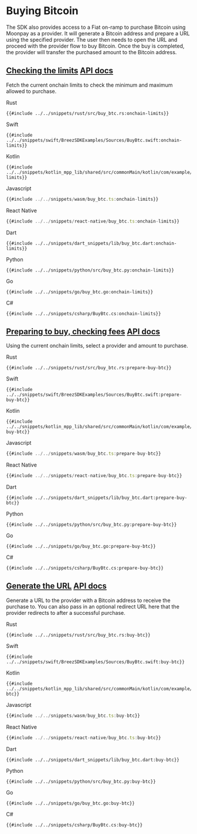 # Buying Bitcoin

The SDK also provides access to a Fiat on-ramp to purchase Bitcoin using Moonpay as a provider. It will generate a Bitcoin address and prepare a URL using the specified provider. The user then needs to open the URL and proceed with the provider flow to buy Bitcoin. Once the buy is completed, the provider will transfer the purchased amount to the Bitcoin address.

<h2 id="checking-the-limits">
    <a class="header" href="#checking-the-limits">Checking the limits</a>
    <a class="tag" target="_blank" href="https://breez.github.io/breez-sdk-liquid/breez_sdk_liquid/sdk/struct.LiquidSdk.html#method.fetch_onchain_limits">API docs</a>
</h2>

Fetch the current onchain limits to check the minimum and maximum allowed to purchase.

<custom-tabs category="lang">

<div slot="title">Rust</div>
<section>

```rust,ignore
{{#include ../../snippets/rust/src/buy_btc.rs:onchain-limits}}
```
</section>

<div slot="title">Swift</div>
<section>

```swift,ignore
{{#include ../../snippets/swift/BreezSDKExamples/Sources/BuyBtc.swift:onchain-limits}}
```
</section>

<div slot="title">Kotlin</div>
<section>

```kotlin,ignore
{{#include ../../snippets/kotlin_mpp_lib/shared/src/commonMain/kotlin/com/example/kotlinmpplib/BuyBtc.kt:onchain-limits}}
```
</section>

<div slot="title">Javascript</div>
<section>

```typescript
{{#include ../../snippets/wasm/buy_btc.ts:onchain-limits}}
```
</section>

<div slot="title">React Native</div>
<section>

```typescript
{{#include ../../snippets/react-native/buy_btc.ts:onchain-limits}}
```
</section>

<div slot="title">Dart</div>
<section>

```dart,ignore
{{#include ../../snippets/dart_snippets/lib/buy_btc.dart:onchain-limits}}
```
</section>

<div slot="title">Python</div>
<section>

```python,ignore 
{{#include ../../snippets/python/src/buy_btc.py:onchain-limits}}
```
</section>

<div slot="title">Go</div>
<section>

```go,ignore
{{#include ../../snippets/go/buy_btc.go:onchain-limits}}
```
</section>

<div slot="title">C#</div>
<section>

```cs,ignore
{{#include ../../snippets/csharp/BuyBtc.cs:onchain-limits}}
```
</section>
</custom-tabs>

<h2 id="preparing-to-buy-checking-fees">
    <a class="header" href="#preparing-to-buy-checking-fees">Preparing to buy, checking fees</a>
    <a class="tag" target="_blank" href="https://breez.github.io/breez-sdk-liquid/breez_sdk_liquid/sdk/struct.LiquidSdk.html#method.prepare_buy_bitcoin">API docs</a>
</h2>

Using the current onchain limits, select a provider and amount to purchase.

<custom-tabs category="lang">

<div slot="title">Rust</div>
<section>

```rust,ignore
{{#include ../../snippets/rust/src/buy_btc.rs:prepare-buy-btc}}
```
</section>

<div slot="title">Swift</div>
<section>

```swift,ignore
{{#include ../../snippets/swift/BreezSDKExamples/Sources/BuyBtc.swift:prepare-buy-btc}}
```
</section>

<div slot="title">Kotlin</div>
<section>

```kotlin,ignore
{{#include ../../snippets/kotlin_mpp_lib/shared/src/commonMain/kotlin/com/example/kotlinmpplib/BuyBtc.kt:prepare-buy-btc}}
```
</section>

<div slot="title">Javascript</div>
<section>

```typescript
{{#include ../../snippets/wasm/buy_btc.ts:prepare-buy-btc}}
```
</section>

<div slot="title">React Native</div>
<section>

```typescript
{{#include ../../snippets/react-native/buy_btc.ts:prepare-buy-btc}}
```
</section>

<div slot="title">Dart</div>
<section>

```dart,ignore
{{#include ../../snippets/dart_snippets/lib/buy_btc.dart:prepare-buy-btc}}
```
</section>

<div slot="title">Python</div>
<section>

```python,ignore 
{{#include ../../snippets/python/src/buy_btc.py:prepare-buy-btc}}
```
</section>

<div slot="title">Go</div>
<section>

```go,ignore
{{#include ../../snippets/go/buy_btc.go:prepare-buy-btc}}
```
</section>

<div slot="title">C#</div>
<section>

```cs,ignore
{{#include ../../snippets/csharp/BuyBtc.cs:prepare-buy-btc}}
```
</section>
</custom-tabs>

<h2 id="generate-the-url">
    <a class="header" href="#generate-the-url">Generate the URL</a>
    <a class="tag" target="_blank" href="https://breez.github.io/breez-sdk-liquid/breez_sdk_liquid/sdk/struct.LiquidSdk.html#method.buy_bitcoin">API docs</a>
</h2>

Generate a URL to the provider with a Bitcoin address to receive the purchase to. You can also pass in an optional redirect URL here that the provider redirects to after a successful purchase.

<custom-tabs category="lang">

<div slot="title">Rust</div>
<section>

```rust,ignore
{{#include ../../snippets/rust/src/buy_btc.rs:buy-btc}}
```
</section>

<div slot="title">Swift</div>
<section>

```swift,ignore
{{#include ../../snippets/swift/BreezSDKExamples/Sources/BuyBtc.swift:buy-btc}}
```
</section>

<div slot="title">Kotlin</div>
<section>

```kotlin,ignore
{{#include ../../snippets/kotlin_mpp_lib/shared/src/commonMain/kotlin/com/example/kotlinmpplib/BuyBtc.kt:buy-btc}}
```
</section>

<div slot="title">Javascript</div>
<section>

```typescript
{{#include ../../snippets/wasm/buy_btc.ts:buy-btc}}
```
</section>

<div slot="title">React Native</div>
<section>

```typescript
{{#include ../../snippets/react-native/buy_btc.ts:buy-btc}}
```
</section>

<div slot="title">Dart</div>
<section>

```dart,ignore
{{#include ../../snippets/dart_snippets/lib/buy_btc.dart:buy-btc}}
```
</section>

<div slot="title">Python</div>
<section>

```python,ignore 
{{#include ../../snippets/python/src/buy_btc.py:buy-btc}}
```
</section>

<div slot="title">Go</div>
<section>

```go,ignore
{{#include ../../snippets/go/buy_btc.go:buy-btc}}
```
</section>

<div slot="title">C#</div>
<section>

```cs,ignore
{{#include ../../snippets/csharp/BuyBtc.cs:buy-btc}}
```
</section>
</custom-tabs>
